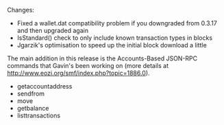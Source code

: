 Changes:
* Fixed a wallet.dat compatibility problem if you downgraded from 0.3.17 and then upgraded again
* IsStandard() check to only include known transaction types in blocks
* Jgarzik's optimisation to speed up the initial block download a little

The main addition in this release is the Accounts-Based JSON-RPC commands that Gavin's been working on (more details at http://www.eozi.org/smf/index.php?topic=1886.0).  
* getaccountaddress
* sendfrom
* move
* getbalance
* listtransactions
